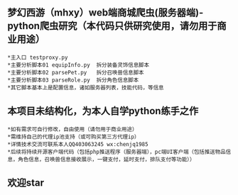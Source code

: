 梦幻西游（mhxy）web端商城爬虫(服务器端)-python爬虫研究（本代码只供研究使用，请勿用于商业用途）
----
    *主入口 testproxy.py
    *主要分析脚本01 equipInfo.py  拆分装备灵饰信息脚本
    *主要分析脚本02 parsePet.py   拆分召唤兽信息脚本
    *主要分析脚本03 parseRole.py  拆分角色信息脚本
    *其它脚本基本上是配置信息，诸如服务器列表，技能代码，等信息
本项目未结构化，为本人自学python练手之作
----
    *如有需求可自行修改，自由使用（请勿用于商业用途）
    *需维持自己的代理ip池支持（或可购买第三方代理ip）
    *详情技术交流可联系本人QQ403063245 wx:chenjq1985
    *后续将持续开源客户端代码（包括php推送程序（服务器端），pc端UI客户端（包括推送物品信息，角色信息，召唤兽信息接收展示，一键支付，延时支付，排队支付等功能））
    
    
    
    
    
    
    
    
    
    
       
 欢迎star
 ----
